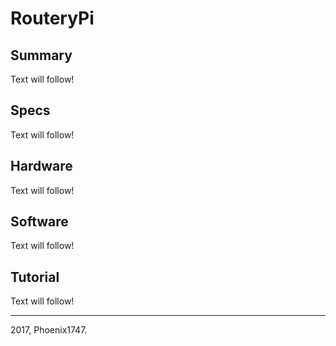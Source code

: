 # RouteryPi

## Summary

Text will follow!

## Specs

Text will follow!

## Hardware

Text will follow!

## Software

Text will follow!

## Tutorial

Text will follow!

---

2017, Phoenix1747.
